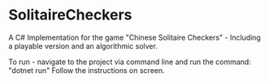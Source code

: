 # SolitaireCheckers
A C# Implementation for the game "Chinese Solitaire Checkers" - Including a playable version and an algorithmic solver.

To run - navigate to the project via command line and run the command:
  "dotnet run"
Follow the instructions on screen.
